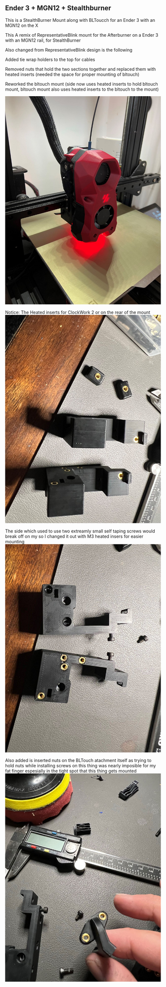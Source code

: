 
## Ender 3 + MGN12 + Stealthburner

This is a StealthBurner Mount along with BLToucch for an Ender 3 with an MGN12 on the X

This A remix of RepresentativeBlink mount for the Afterburner on a Ender 3 with an MGN12 rail, for StealthBurner

Also changed from RepresentativeBlink design is the following

Added tie wrap holders to the top for cables

Removed nuts that hold the two sections together and replaced them with heated inserts (needed the space for proper mounting of bltouch)

Reworked the bltouch mount (side now uses heated inserts to hold bltouch mount, bltouch mount also uses heated inserts to the bltouch to the mount)

![installed](IMG_2770.jpeg)

Notice: The Heated inserts for ClockWork 2 or on the rear of the mount
![rear](IMG_2763.jpeg)

The side which used to use two extreamly small self taping screws would break off on my so I changed it out with M3 heated insers for easier mounting
![BLTouch mount](IMG_2765.jpeg)

Also added is inserted nuts on the BLTouch atachment itself as trying to hold nuts while installing screws on this thing was nearly imposible for my fat finger espesially in the tight spot that this thing gets mounted
![BLTouch](IMG_2766.jpeg)